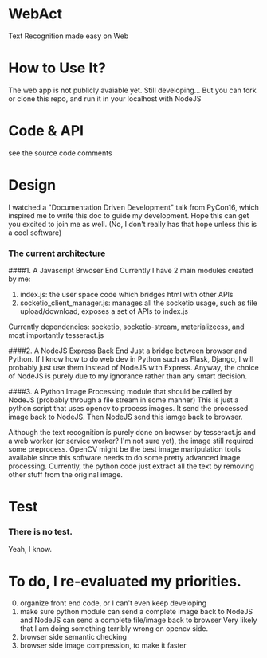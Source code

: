 # WebAct
Text Recognition made easy on Web

# How to Use It?
The web app is not publicly avaiable yet. Still developing...
But you can fork or clone this repo, and run it in your localhost with NodeJS

# Code & API
see the source code comments

# Design
I watched a "Documentation Driven Development" talk from PyCon16, which inspired me to write this doc to guide my development.
Hope this can get you excited to join me as well. (No, I don't really has that hope unless this is a cool software)

### The current architecture
####1. A Javascript Brwoser End
Currently I have 2 main modules created by me:
1. index.js: the user space code which bridges html with other APIs
2. socketio_client_manager.js: manages all the socketio usage, such as file upload/download, exposes a set of APIs to index.js

Currently dependencies:
socketio, socketio-stream, materializecss, and most importantly tesseract.js

####2. A NodeJS Express Back End
Just a bridge between browser and Python. If I know how to do web dev in Python such as Flask, Django, I will probably just use them instead of NodeJS with Express. Anyway, the choice of NodeJS is purely due to my ignorance rather than any smart decision.

####3. A Python Image Processing module that should be called by NodeJS (probably through a file stream in some manner)
This is just a python script that uses opencv to process images. It send the processed image back to NodeJS. Then NodeJS send this iamge back to browser.

Although the text recognition is purely done on browser by tesseract.js and a web worker (or service worker? I'm not sure yet), the image still required some preprocess. OpenCV might be the best image manipulation tools available since this software needs to do some pretty advanced image processing. Currently, the python code just extract all the text by removing other stuff from the original image.

# Test
### There is no test.
Yeah, I know.

# To do, I re-evaluated my priorities.
0. organize front end code, or I can't even keep developing
1. make sure python module can send a complete image back to NodeJS 
   and NodeJS can send a complete file/image back to browser
      Very likely that I am doing something terribly wrong on opencv side.
2. browser side semantic checking
3. browser side image compression, to make it faster
